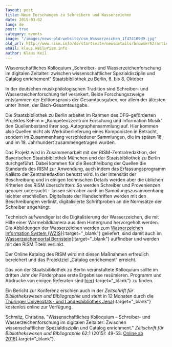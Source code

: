 ```yaml
---
layout: post
title: Neue Forschungen zu Schreibern und Wasserzeichen
date: 2015-03-02
lang: de
post: true
category: events
image: "/images/news-old-website/csm_Wasserzeichen_1f474109d9.jpg"
old_url: http://www.rism.info/de/startseite/newsdetails/browse/62/article/64/new-research-on-copyists-and-watermarks.html
email: klaus.keil@rism.info
author: Klaus Keil
---
```



Wissenschaftliches Kolloquium „Schreiber- und Wasserzeichenforschung im digitalen Zeitalter: zwischen wissenschaftlicher Spezialdisziplin und Catalog enrichement“ Staatsbibliothek zu Berlin, 6. bis 8. Oktober

In der deutschen musikphilologischen Tradition sind Schreiber- und Wasserzeichenforschung tief verankert. Beide Forschungszweige entstammen der Editionspraxis der Gesamtausgaben, vor allem der ältesten unter Ihnen, der Bach-Gesamtausgabe.

Die Staatsbibliothek zu Berlin arbeitet im Rahmen des DFG-geförderten Projektes KoFim = „Kompetenzzentrum Forschung und Information Musik“ den Quellenbestand ihrer sog. Autographensammlung auf. Hier kommen also Quellen nicht als Werküberlieferung eines Komponisten in Betracht, sondern im Zusammenhang verschiedener Sammlungen, die im späten 18. und im 19. Jahrhundert zusammengetragen wurden.

Das Projekt wird in Zusammenarbeit mit der RISM-Zentralredaktion, der Bayerischen Staatsbibliothek München und der Staatsbibliothek zu Berlin durchgeführt. Dabei kommen für die Beschreibung der Quellen die Standards des RISM zur Anwendung, auch indem das Erfassungsprogramm Kallisto der Zentralredaktion benutzt wird. In der Intensität der Beschreibung und in einigen technischen Details werden aber die üblichen Kriterien des RISM überschritten: So werden Schreiber und Provenienzen genauer untersucht – lassen sich aber auch im Sammlungszusammenhang leichter erschließen. Digitalisate der Handschriften werden mit den Beschreibungen verlinkt, digitalisierte Schriftproben an die Normsätze der Schreiber angehängt.



Technisch aufwendiger ist die Digitalisierung der Wasserzeichen, die mit Hilfe einer Wärmebildkamera aus dem Hintergrund hervorgeholt werden. Die Abbildungen der Wasserzeichen werden zum [Wasserzeichen Information System (WZIS)](http://www.wasserzeichen-online.de/){:target="_blank"} geliefert, sind damit auch im [Wasserzeichenportal Bernstein](http://www.memoryofpaper.eu/){:target="_blank"} auffindbar und werden mit den RISM Titeln verlinkt.

Der Online Katalog des RISM wird mit diesen Maßnahmen erfreulich bereichert und das Projektziel „Catalog enrichement“ erreicht.

Das von der Staatsbibliothek zu Berlin veranstaltete Kolloquium sollte im dritten Jahr der Förderphase erste Ergebnisse resümieren. Programm und Abdrucke von einigen Referaten sind [hier](http://staatsbibliothek-berlin.de/en/about-the-library/departments/musik/projekte/dfg-projekt-kofim-berlin/tagung-2014/){:target="_blank"} zu finden.

Ein Bericht zur Konferenz erschien auch in der _Zeitschrift für Bibliothekswesen und Bibliographie_ und steht in 12 Monaten durch die [Thüringer Universitäts- und Landesbibliothek Jena](http://dx.doi.org/10.3196/186429501562166){:target="_blank"} kostenlos online zur Verfügung.

Schmitz, Christina. "Wissenschaftliches Kolloquium – Schreiber- und Wasserzeichenforschung im digitalen Zeitalter: Zwischen wissenschaftlicher Spezialdisziplin und Catalog enrichment." _Zeitschrift für Bibliothekswesen und Bibliographie_ 62:1 (2015): 49-53. [Online ab 2016](http://dx.doi.org/10.3196/186429501562166){:target="_blank"}.

